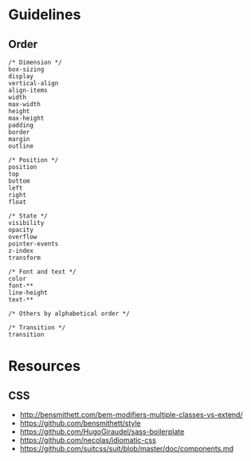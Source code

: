 # Guidelines

## Order

```
/* Dimension */
box-sizing
display
vertical-align
align-items
width
max-width
height
max-height
padding
border
margin
outline

/* Position */
position
top
bottom
left
right
float

/* State */
visibility
opacity
overflow
pointer-events
z-index
transform

/* Font and text */
color
font-**
line-height
text-**

/* Others by alphabetical order */

/* Transition */
transition
```

# Resources

## CSS

- http://bensmithett.com/bem-modifiers-multiple-classes-vs-extend/
- https://github.com/bensmithett/style
- https://github.com/HugoGiraudel/sass-boilerplate
- https://github.com/necolas/idiomatic-css
- https://github.com/suitcss/suit/blob/master/doc/components.md
